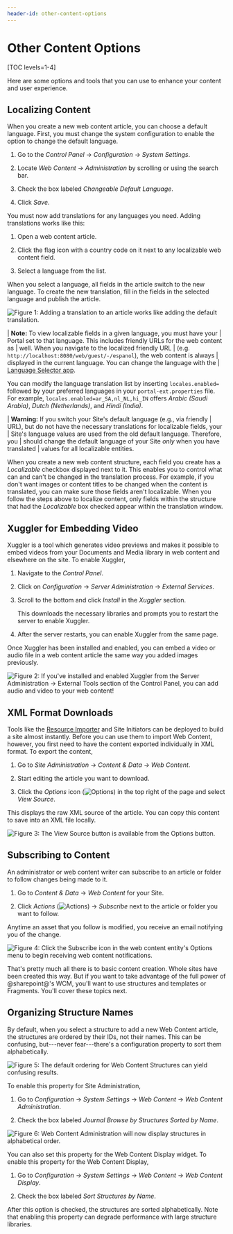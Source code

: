 ```yaml
---
header-id: other-content-options
---
```


# Other Content Options

[TOC levels=1-4]

Here are some options and tools that you can use to enhance your content and
user experience.

## Localizing Content

When you create a new web content article, you can choose a default language.
First, you must change the system configuration to enable the option to change
the default language.

1.  Go to the *Control Panel* &rarr; *Configuration* &rarr; *System Settings*. 

2.  Locate *Web Content* &rarr; *Administration* by scrolling or using the 
    search bar.

3.  Check the box labeled *Changeable Default Language*.

4.  Click *Save*.

You must now add translations for any languages you need. Adding translations
works like this:

1.  Open a web content article.

2.  Click the flag icon with a country code on it next to any localizable web 
    content field.

3.  Select a language from the list.

When you select a language, all fields in the article switch to the new
language. To create the new translation, fill in the fields in the selected
language and publish the article. 

![Figure 1: Adding a translation to an article works like adding the default translation.](../../../../../images/web-content-translation.png)

| **Note:** To view localizable fields in a given language, you must have your 
| Portal set to that language. This includes friendly URLs for the web content as 
| well. When you navigate to the localized friendly URL 
| (e.g. `http://localhost:8080/web/guest/-/espanol`), the web content is always 
| displayed in the current language. You can change the language with the 
| [Language Selector app](/docs/7-2/user/-/knowledge_base/u/personalizing-pages#customization-example).

You can modify the language translation list by inserting `locales.enabled=`
followed by your preferred languages in your `portal-ext.properties` file. For
example, `locales.enabled=ar_SA,nl_NL,hi_IN` offers *Arabic (Saudi Arabia)*,
*Dutch (Netherlands)*, and *Hindi (India)*.

| **Warning:** If you switch your Site's default language (e.g., via friendly
| URL), but do not have the necessary translations for localizable fields, your
| Site's language values are used from the old default language. Therefore, you
| should change the default language of your Site *only* when you have translated
| values for all localizable entities.

When you create a new web content structure, each field you create has a
*Localizable* checkbox displayed next to it. This enables you to control what
can and can't be changed in the translation process. For example, if you don't
want images or content titles to be changed when the content is translated, you
can make sure those fields aren't localizable. When you follow the steps above
to localize content, only fields within the structure that had the *Localizable*
box checked appear within the translation window.

## Xuggler for Embedding Video

Xuggler is a tool which generates video previews and makes it possible to embed
videos from your Documents and Media library in web content and elsewhere on the
site. To enable Xuggler,

1.  Navigate to the *Control Panel*.

2.  Click on *Configuration* &rarr; *Server Administration* &rarr; *External Services*.

3.  Scroll to the bottom and click *Install* in the *Xuggler* section.

    This downloads the necessary libraries and prompts you to restart the server
    to enable Xuggler.

4.  After the server restarts, you can enable Xuggler from the same page.

Once Xuggler has been installed and enabled, you can embed a video or audio 
file in a web content article the same way you added images previously. 

![Figure 2: If you've installed and enabled Xuggler from the *Server Administration* &rarr; *External Tools* section of the Control Panel, you can add audio and video to your web content!](../../../../../images/web-content-audio-video.png)

## XML Format Downloads

Tools like the 
[Resource Importer](/docs/7-2/frameworks/-/knowledge_base/f/importing-resources-with-a-theme)
and Site Initiators can be deployed to build a site almost instantly. Before you
can use them to import Web Content, however, you first need to have the content
exported individually in XML format. To export the content,

1.  Go to *Site Administration* &rarr; *Content & Data* &rarr; *Web Content*.

2.  Start editing the article you want to download.

3.  Click the *Options* icon (![Options](../../../../../images/icon-options.png)) in 
    the top right of the page and select *View Source*.

This displays the raw XML source of the article. You can copy this content to 
save into an XML file locally.

![Figure 3: The *View Source* button is available from the *Options* button.](../../../../../images/web-content-download.png)

## Subscribing to Content

An administrator or web content writer can subscribe to an article or folder to
follow changes being made to it. 

1.  Go to *Content & Data* &rarr; *Web Content* for your Site.

2.  Click *Actions* 
    (![Actions](../../../../../images/icon-app-options.png)) &rarr; *Subscribe*
    next to the article or folder you want to follow.

Anytime an asset that you follow is modified, you receive an email notifying you
of the change.

![Figure 4: Click the Subscribe icon in the web content entity's *Options* menu to begin receiving web content notifications.](../../../../../images/web-content-subscribe.png)

That's pretty much all there is to basic content creation. Whole sites have
been created this way. But if you want to take advantage of the full power of
@sharepoint@'s WCM, you'll want to use structures and templates or Fragments.
You'll cover these topics next.

## Organizing Structure Names

By default, when you select a structure to add a new Web Content article, the
structures are ordered by their IDs, not their names. This can be confusing,
but---never fear---there's a configuration property to sort them alphabetically.

![Figure 5: The default ordering for Web Content Structures can yield confusing results.](../../../../../images/web-content-default-order.png)

To enable this property for Site Administration,

1.  Go to *Configuration* &rarr; *System Settings* &rarr; *Web Content* &rarr; 
    *Web Content Administration*.

2.  Check the box labeled *Journal Browse by Structures Sorted by Name*.

![Figure 6: Web Content Administration will now display structures in alphabetical order.](../../../../../images/web-content-admin-alphabetical.png)

You can also set this property for the Web Content Display widget. To enable
this property for the Web Content Display,

1.  Go to *Configuration* &rarr; *System Settings* &rarr; *Web Content* &rarr; 
    *Web Content Display*.

2.  Check the box labeled *Sort Structures by Name*.

After this option is checked, the structures are sorted alphabetically. Note 
that enabling this property can degrade performance with large structure 
libraries.
